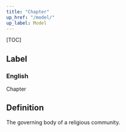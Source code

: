 ```yaml
---
title: "Chapter"
up_href: "/model/"
up_label: Model
---
```


[TOC]

## Label

### English
Chapter


## Definition
The governing body of a religious community. 


    
